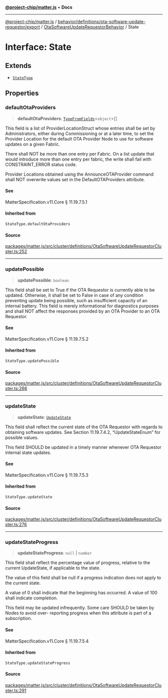 [**@project-chip/matter.js**](../../../../../../../README.md) • **Docs**

***

[@project-chip/matter.js](../../../../../../../modules.md) / [behavior/definitions/ota-software-update-requestor/export](../../../README.md) / [OtaSoftwareUpdateRequestorBehavior](../README.md) / State

# Interface: State

## Extends

- [`StateType`](../../../-internal-/README.md#statetype)

## Properties

### defaultOtaProviders

> **defaultOtaProviders**: [`TypeFromFields`](../../../../../../../tlv/export/README.md#typefromfieldsf)\<`object`\>[]

This field is a list of ProviderLocationStruct whose entries shall be set by Administrators, either
during Commissioning or at a later time, to set the Provider Location for the default OTA Provider Node
to use for software updates on a given Fabric.

There shall NOT be more than one entry per Fabric. On a list update that would introduce more than one
entry per fabric, the write shall fail with CONSTRAINT_ERROR status code.

Provider Locations obtained using the AnnounceOTAProvider command shall NOT overwrite values set in the
DefaultOTAProviders attribute.

#### See

MatterSpecification.v11.Core § 11.19.7.5.1

#### Inherited from

`StateType.defaultOtaProviders`

#### Source

[packages/matter.js/src/cluster/definitions/OtaSoftwareUpdateRequestorCluster.ts:252](https://github.com/project-chip/matter.js/blob/7a8cbb56b87d4ccf34bec5a9a95ab40a1711324f/packages/matter.js/src/cluster/definitions/OtaSoftwareUpdateRequestorCluster.ts#L252)

***

### updatePossible

> **updatePossible**: `boolean`

This field shall be set to True if the OTA Requestor is currently able to be updated. Otherwise, it
shall be set to False in case of any condition preventing update being possible, such as insufficient
capacity of an internal battery. This field is merely informational for diagnostics purposes and shall
NOT affect the responses provided by an OTA Provider to an OTA Requestor.

#### See

MatterSpecification.v11.Core § 11.19.7.5.2

#### Inherited from

`StateType.updatePossible`

#### Source

[packages/matter.js/src/cluster/definitions/OtaSoftwareUpdateRequestorCluster.ts:266](https://github.com/project-chip/matter.js/blob/7a8cbb56b87d4ccf34bec5a9a95ab40a1711324f/packages/matter.js/src/cluster/definitions/OtaSoftwareUpdateRequestorCluster.ts#L266)

***

### updateState

> **updateState**: [`UpdateState`](../../../../../../../cluster/export/namespaces/OtaSoftwareUpdateRequestor/enumerations/UpdateState.md)

This field shall reflect the current state of the OTA Requestor with regards to obtaining software
updates. See Section 11.19.7.4.2, “UpdateStateEnum” for possible values.

This field SHOULD be updated in a timely manner whenever OTA Requestor internal state updates.

#### See

MatterSpecification.v11.Core § 11.19.7.5.3

#### Inherited from

`StateType.updateState`

#### Source

[packages/matter.js/src/cluster/definitions/OtaSoftwareUpdateRequestorCluster.ts:276](https://github.com/project-chip/matter.js/blob/7a8cbb56b87d4ccf34bec5a9a95ab40a1711324f/packages/matter.js/src/cluster/definitions/OtaSoftwareUpdateRequestorCluster.ts#L276)

***

### updateStateProgress

> **updateStateProgress**: `null` \| `number`

This field shall reflect the percentage value of progress, relative to the current UpdateState, if
applicable to the state.

The value of this field shall be null if a progress indication does not apply to the current state.

A value of 0 shall indicate that the beginning has occurred. A value of 100 shall indicate completion.

This field may be updated infrequently. Some care SHOULD be taken by Nodes to avoid over- reporting
progress when this attribute is part of a subscription.

#### See

MatterSpecification.v11.Core § 11.19.7.5.4

#### Inherited from

`StateType.updateStateProgress`

#### Source

[packages/matter.js/src/cluster/definitions/OtaSoftwareUpdateRequestorCluster.ts:291](https://github.com/project-chip/matter.js/blob/7a8cbb56b87d4ccf34bec5a9a95ab40a1711324f/packages/matter.js/src/cluster/definitions/OtaSoftwareUpdateRequestorCluster.ts#L291)

